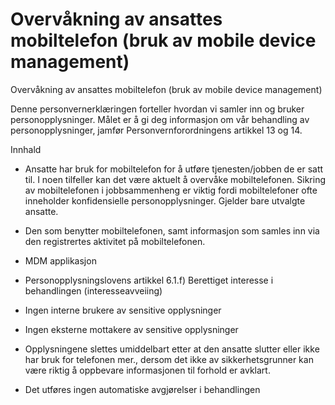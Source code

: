 # Overvåkning av ansattes mobiltelefon (bruk av mobile device management)

Overvåkning av ansattes mobiltelefon (bruk av mobile device management)

  

Denne personvernerklæringen forteller hvordan vi samler inn og bruker personopplysninger. Målet er å gi deg informasjon om vår behandling av personopplysninger, jamfør Personvernforordningens artikkel 13 og 14.

  

Innhald

*   Ansatte har bruk for mobiltelefon for å utføre tjenesten/jobben de er satt til. I noen tilfeller kan det være aktuelt å overvåke mobiltelefonen. Sikring av mobiltelefonen i jobbsammenheng er viktig fordi mobiltelefoner ofte inneholder konfidensielle personopplysninger. Gjelder bare utvalgte ansatte.  
    
*   Den som benytter mobiltelefonen, samt informasjon som samles inn via den registrertes aktivitet på mobiltelefonen.  
    
*   MDM applikasjon  
    
*   Personopplysningslovens artikkel 6.1.f) Berettiget interesse i behandlingen (interesseavveiing)  
    
*   Ingen interne brukere av sensitive opplysninger  
    
*   Ingen eksterne mottakere av sensitive opplysninger  
    
*   Opplysningene slettes umiddelbart etter at den ansatte slutter eller ikke har bruk for telefonen mer., dersom det ikke av sikkerhetsgrunner kan være riktig å oppbevare informasjonen til forhold er avklart.  
    
*   Det utføres ingen automatiske avgjørelser i behandlingen